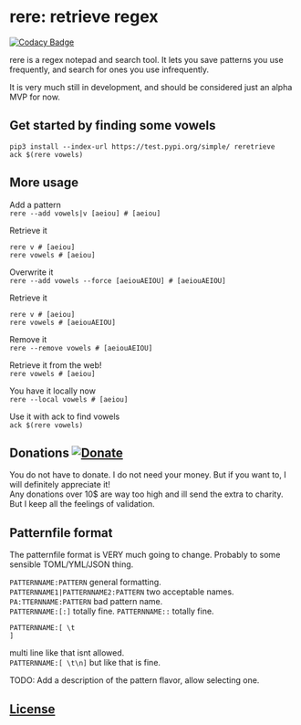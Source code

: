 # rere: retrieve regex

[![Codacy Badge](https://api.codacy.com/project/badge/Grade/b97ea2abfb94475fa29d96e0a6d7b0aa)](https://www.codacy.com/manual/ssmeke/rere?utm_source=github.com&amp;utm_medium=referral&amp;utm_content=SalomonSmeke/rere&amp;utm_campaign=Badge_Grade)

rere is a regex notepad and search tool. It lets you save patterns you use frequently, and search for ones you use infrequently.  

It is very much still in development, and should be considered just an alpha MVP for now.  

## Get started by finding some vowels

```
pip3 install --index-url https://test.pypi.org/simple/ reretrieve
ack $(rere vowels)
```

## More usage

Add a pattern  
`rere --add vowels|v [aeiou] # [aeiou]`

Retrieve it
```
rere v # [aeiou]
rere vowels # [aeiou]
```

Overwrite it  
`rere --add vowels --force [aeiouAEIOU] # [aeiouAEIOU]`

Retrieve it
```
rere v # [aeiou]
rere vowels # [aeiouAEIOU]
```

Remove it  
`rere --remove vowels # [aeiouAEIOU]`

Retrieve it from the web!  
`rere vowels # [aeiou]`

You have it locally now  
`rere --local vowels # [aeiou]`

Use it with ack to find vowels  
`ack $(rere vowels)`

## Donations [![Donate](https://img.shields.io/badge/PayPal-ssmeke-blue)](https://www.paypal.me/ssmeke)

You do not have to donate. I do not need your money. But if you want to, I will definitely appreciate it!  
Any donations over 10$ are way too high and ill send the extra to charity. But I keep all the feelings of validation.  

## Patternfile format

The patternfile format is VERY much going to change. Probably to some sensible TOML/YML/JSON thing.

`PATTERNNAME:PATTERN` general formatting.  
`PATTERNNAME1|PATTERNNAME2:PATTERN` two acceptable names.  
`PA:TTERNNAME:PATTERN` bad pattern name.  
`PATTERNNAME:[:]` totally fine.
`PATTERNNAME::` totally fine.  
```
PATTERNNAME:[ \t
]
```  
multi line like that isnt allowed.  
`PATTERNNAME:[ \t\n]` but like that is fine.

TODO: Add a description of the pattern flavor, allow selecting one.

## [License](https://github.com/SalomonSmeke/rere/blob/dev/LICENSE)
